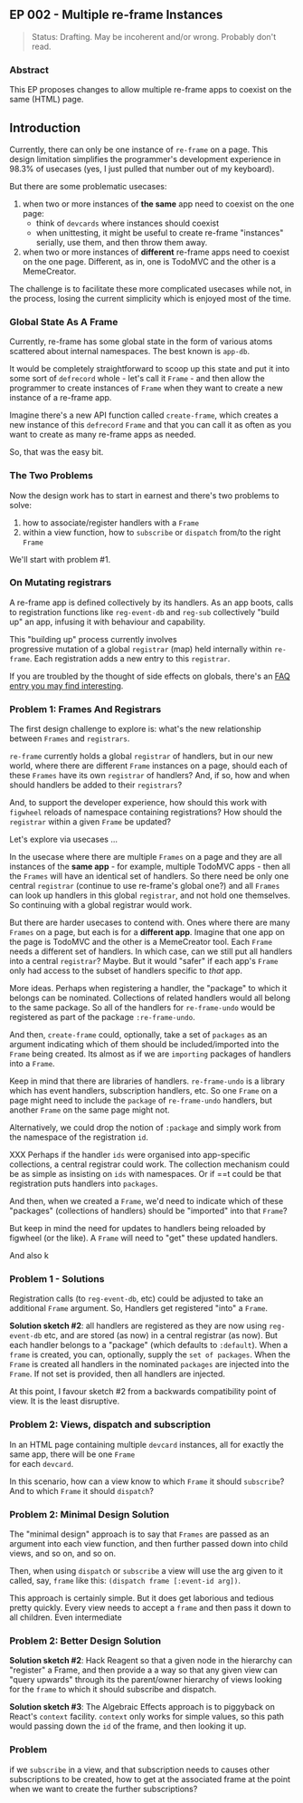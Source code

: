 ## EP 002 - Multiple re-frame Instances  

> Status: Drafting. May be incoherent and/or wrong. Probably don't read.

### Abstract

This EP proposes changes to allow multiple
re-frame apps to coexist on the same (HTML) page.
 
## Introduction 

Currently, there can only be one instance of `re-frame` on a page.
This design limitation simplifies the programmer's development
experience in 98.3% of usecases (yes, I just pulled that number out of my keyboard). 

But there are some problematic usecases: 
  1. when two or more instances of **the same** app need to coexist on the one page:
     - think of `devcards` where instances should coexist 
     - when unittesting, it might be useful to create re-frame "instances" serially, 
       use them, and then throw them away.
  2. when two or more instances of **different** re-frame apps need to coexist on the one page. Different, as in, 
     one is TodoMVC and the other is a MemeCreator.

The challenge is to facilitate these more complicated usecases 
while not, in the process, losing the current simplicity which is
enjoyed most of the time. 


### Global State As A Frame

Currently, re-frame has some global state in the form of various atoms scattered about internal namespaces. The best known is `app-db`. 

It would be completely straightforward to scoop up this state and 
put it into some sort of `defrecord` whole - let's call it `Frame` - and 
then allow the programmer to create instances of `Frame` when they
want to create a new instance of a re-frame app.

Imagine there's a new API function 
called `create-frame`, which creates a new instance of this 
`defrecord` `Frame` and that you can call it as often as you want 
to create as many re-frame apps as needed.

So, that was the easy bit.

### The Two Problems

Now the design work has to start in earnest and there's
two problems to solve:
  1. how to associate/register handlers with a `Frame`  
  2. within a view function, how to `subscribe`
     or `dispatch` from/to the right `Frame`

We'll start with problem #1.

### On Mutating registrars

A re-frame app is defined collectively by its handlers. As an app boots, 
calls to registration functions like `reg-event-db` and `reg-sub` 
collectively "build up" an app, infusing it with behaviour and capability.

This "building up" process currently involves  
progressive mutation of a global `registrar` (map) held internally within `re-frame`. 
Each registration adds a new entry to this `registrar`. 

If you are troubled by the thought of side effects on globals, there's 
an [FAQ entry you may find interesting](https://github.com/day8/re-frame/blob/master/docs/FAQs/ViewsOnGlobalRegistration.md).

### Problem 1:  Frames And Registrars

The first design challenge to explore is: what's the new relationship between 
`Frames` and `registrars`.

`re-frame` currently holds a global `registrar` of handlers, but in our new world,
where there are different `Frame` instances on a page, should each of these `Frames`
have its own `registrar` of handlers?  And, if so, how and when
should handlers be added to their `registrars`?

And, to support the developer experience, how should this 
work with `figwheel` reloads of namespace containing registrations? 
How should the `registrar` within a given `Frame` be updated?

Let's explore via usecases ...

In the usecase where there are multiple `Frames` on a page and they are 
all instances of the **same app** - for example, multiple TodoMVC apps - then all the
`Frames` will have an identical set of handlers. So there need be only one central
`registrar` (continue to use re-frame's global one?) and all `Frames` can look up 
handlers in this global `registrar`, and not hold one themselves. So continuing with 
a global registrar would work.

But there are harder usecases to contend with. Ones where 
there are many `Frames` on a page, but each is for a **different 
app**.
Imagine that one app on the page is TodoMVC and the other is a MemeCreator tool.
Each `Frame` needs a different set of handlers.
In which case, can we still put all handlers
into a central `registrar`?  Maybe. But it would "safer" if each app's `Frame` only had 
access to the subset of handlers specific to *that* app.

More ideas. Perhaps when registering a handler, the "package" to which it belongs can be nominated. 
Collections of related handlers would all belong to the same package.  So all of the 
handlers for `re-frame-undo` would be registered as part of the package `:re-frame-undo`.

And then, `create-frame` could, optionally, take a set of `packages` as an argument 
indicating which of them should be included/imported into the `Frame` being created.  Its almost as 
if we are `importing` packages of handlers into a `Frame`. 

Keep in mind that there are libraries of handlers. `re-frame-undo` is a library 
which has event handlers, subscription handlers, etc. So one `Frame` on a page 
might need to include the `package` of `re-frame-undo` handlers, but another 
`Frame` on the same page might not.

Alternatively, we could drop the notion of `:package` and simply work from the 
namespace of the registration `id`.

XXX Perhaps if the handler `ids` were organised into app-specific collections, a 
central registrar could work.  The collection mechanism could be as simple as insisting 
on `ids` with namespaces.  Or if ==t could be that registration puts handlers into `packages`.

And then, when we created a `Frame`, we'd need 
to indicate which of these "packages" (collections of handlers) should be 
"imported" into that `Frame`?

But keep in mind the need for updates to handlers being reloaded by figwheel (or the like). 
A `Frame` will need to "get" these updated handlers. 

And also k

### Problem 1 - Solutions

Registration calls (to `reg-event-db`, etc) could be adjusted to 
take an additional `Frame` argument. So, Handlers get registered "into" a `Frame`.



**Solution sketch #2**: all handlers are registered as they are now 
using `reg-event-db` etc, and are
stored (as now) in a central registrar (as now). But each handler belongs to a 
"package" (which defaults to `:default`). When a `frame` is created, you 
can, optionally, supply the `set of packages`. When the `Frame` is created 
all handlers in the nominated `packages` are injected into the 
`Frame`. If not set is provided, then all handlers are injected. 

At this point, I favour sketch #2 from a backwards compatibility 
point of view. It is the least disruptive. 

### Problem 2: Views, dispatch and subscription 

In an HTML page containing multiple `devcard` instances,
all for exactly the same app, there will be one `Frame`  
for each `devcard`.

In this scenario, how can a view know to which 
`Frame` it should `subscribe`? And to which `Frame` it should 
`dispatch`?

### Problem 2: Minimal Design Solution 

The "minimal design" approach is to say that 
`Frames` are passed as an argument into 
each view function, and then further passed down into 
child views, and so on, and so on.

Then, when using `dispatch` or `subscribe` a view will 
use the arg given to it called, say, `frame` like this:
`(dispatch frame [:event-id arg])`.

This approach is certainly simple. But it does get laborious
and tedious pretty quickly. Every view needs to accept a `frame`
and then pass it down to all children. Even intermediate

### Problem 2: Better Design Solution 



**Solution sketch #2**: Hack Reagent so that a given node in 
the hierarchy can "register" a Frame, and then provide a 
a way so that any given view can "query upwards" through its 
the parent/owner hierarchy of views 
looking for the `frame` to which it should subscribe and dispatch. 

**Solution sketch #3**: The Algebraic  Effects approach is to 
piggyback on React's `context` facility. `context` only works for simple values, so 
this path would passing down the `id` of the frame, and then 
looking it up.



### Problem

if we `subscribe` in a view, and that subscription needs to causes other subscriptions to be created, how to get at the associated frame at the point when we want to create the further subscriptions?

